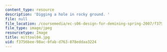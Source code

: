 ```yaml
---
content_type: resource
description: 'Digging a hole in rocky ground. '
file: null
file_location: /coursemedia/ec-s06-design-for-demining-spring-2007/f3756bee98ac0fabd763878eddaa3224_mittool04.jpg
file_type: image/jpeg
resourcetype: Image
title: mittool04.jpg
uid: f3756bee-98ac-0fab-d763-878eddaa3224
---
```

